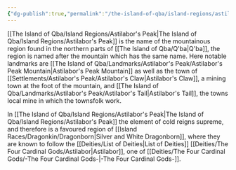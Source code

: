 ```yaml
---
{"dg-publish":true,"permalink":"/the-island-of-qba/island-regions/astilabor-s-peak/"}
---
```



[[The Island of Qba/Island Regions/Astilabor's Peak\|The Island of Qba/Island Regions/Astilabor's Peak]] is the name of the mountainous region found in the northern parts of [[The Island of Qba/Q'ba\|Q'ba]], the region is named after the mountain which has the same name. Here notable landmarks are [[The Island of Qba/Landmarks/Astilabor's Peak/Astilabor's Peak Mountain\|Astilabor's Peak Mountain]] as well as the town of [[Settlements/Astilabor's Peak/Astilabor's Claw\|Astilabor's Claw]], a mining town at the foot of the mountain, and [[The Island of Qba/Landmarks/Astilabor's Peak/Astilabor's Tail\|Astilabor's Tail]], the towns local mine in which the townsfolk work. 

In [[The Island of Qba/Island Regions/Astilabor's Peak\|The Island of Qba/Island Regions/Astilabor's Peak]] the element of cold reigns supreme, and therefore is a favoured region of [[Island Races/Dragonkin/Dragonborn\|Silver and White Dragonborn]], where they are known to follow the [[Deities/List of Deities\|List of Deities]] [[Deities/The Four Cardinal Gods/Astilabor\|Astilabor]], one of [[Deities/The Four Cardinal Gods/-The Four Cardinal Gods-\|-The Four Cardinal Gods-]].


